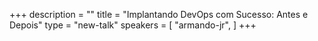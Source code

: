 +++
description = ""
title = "Implantando DevOps com Sucesso: Antes e Depois"
type = "new-talk"
speakers = [
        "armando-jr",
]
+++